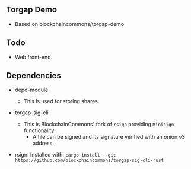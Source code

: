 ## Torgap Demo

- Based on blockchaincommons/torgap-demo

## Todo

- Web front-end.

## Dependencies

- depo-module
  - This is used for storing shares.
- torgap-sig-cli

  - This is BlockchainCommons' fork of `rsign` providing `Minisign` functionality.
    - A file can be signed and its signature verified with an onion v3 address.

- rsign. Installed with: `cargo install --git https://github.com/blockchaincommons/torgap-sig-cli-rust`
